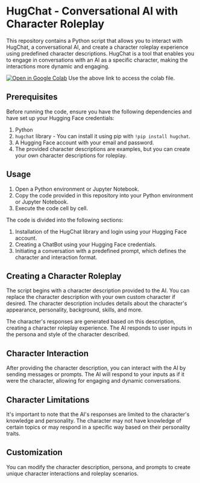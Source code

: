 # HugChat - Conversational AI with Character Roleplay

This repository contains a Python script that allows you to interact with HugChat, a conversational AI, and create a character roleplay experience using predefined character descriptions. HugChat is a tool that enables you to engage in conversations with an AI as a specific character, making the interactions more dynamic and engaging.

[![Open in Google Colab](https://colab.research.google.com/assets/colab-badge.svg)](https://colab.research.google.com/drive/17SXgF_oD-GQfjnz6iTL7-w9HWTN4hq1P?usp=sharing)
Use the above link to access the colab file.



## Prerequisites

Before running the code, ensure you have the following dependencies and have set up your Hugging Face credentials:

1. Python
2. `hugchat` library - You can install it using pip with `!pip install hugchat`.
3. A Hugging Face account with your email and password.
4. The provided character descriptions are examples, but you can create your own character descriptions for roleplay.

## Usage

1. Open a Python environment or Jupyter Notebook.
2. Copy the code provided in this repository into your Python environment or Jupyter Notebook.
3. Execute the code cell by cell.

The code is divided into the following sections:

1. Installation of the HugChat library and login using your Hugging Face account.
2. Creating a ChatBot using your Hugging Face credentials.
3. Initiating a conversation with a predefined prompt, which defines the character and interaction format.

## Creating a Character Roleplay

The script begins with a character description provided to the AI. You can replace the character description with your own custom character if desired. The character description includes details about the character's appearance, personality, background, skills, and more.

The character's responses are generated based on this description, creating a character roleplay experience. The AI responds to user inputs in the persona and style of the character described.

## Character Interaction

After providing the character description, you can interact with the AI by sending messages or prompts. The AI will respond to your inputs as if it were the character, allowing for engaging and dynamic conversations.

## Character Limitations

It's important to note that the AI's responses are limited to the character's knowledge and personality. The character may not have knowledge of certain topics or may respond in a specific way based on their personality traits.

## Customization

You can modify the character description, persona, and prompts to create unique character interactions and roleplay scenarios.
